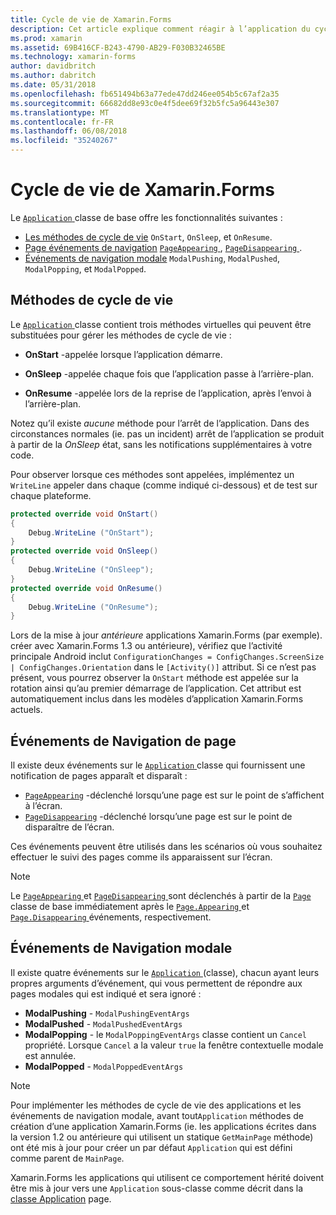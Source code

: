 ```yaml
---
title: Cycle de vie de Xamarin.Forms
description: Cet article explique comment réagir à l’application du cycle de vie, y compris les méthodes de cycle de vie, les événements de navigation de page et les événements de navigation modale.
ms.prod: xamarin
ms.assetid: 69B416CF-B243-4790-AB29-F030B32465BE
ms.technology: xamarin-forms
author: davidbritch
ms.author: dabritch
ms.date: 05/31/2018
ms.openlocfilehash: fb651494b63a77ede47dd246ee054b5c67af2a35
ms.sourcegitcommit: 66682dd8e93c0e4f5dee69f32b5fc5a96443e307
ms.translationtype: MT
ms.contentlocale: fr-FR
ms.lasthandoff: 06/08/2018
ms.locfileid: "35240267"
---
```

# <a name="xamarinforms-app-lifecycle"></a>Cycle de vie de Xamarin.Forms

Le [ `Application` ](xref:Xamarin.Forms.Application) classe de base offre les fonctionnalités suivantes :

* [Les méthodes de cycle de vie](#Lifecycle_Methods) `OnStart`, `OnSleep`, et `OnResume`.
* [Page événements de navigation](#page) [ `PageAppearing` ](xref:Xamarin.Forms.Application.PageAppearing), [ `PageDisappearing` ](xref:Xamarin.Forms.Application.PageDisappearing).
* [Événements de navigation modale](#modal) `ModalPushing`, `ModalPushed`, `ModalPopping`, et `ModalPopped`.

<a name="Lifecycle_Methods" />

## <a name="lifecycle-methods"></a>Méthodes de cycle de vie

Le [ `Application` ](xref:Xamarin.Forms.Application) classe contient trois méthodes virtuelles qui peuvent être substituées pour gérer les méthodes de cycle de vie :

* **OnStart** -appelée lorsque l’application démarre.

* **OnSleep** -appelée chaque fois que l’application passe à l’arrière-plan.

* **OnResume** -appelée lors de la reprise de l’application, après l’envoi à l’arrière-plan.

Notez qu’il existe *aucune* méthode pour l’arrêt de l’application.
Dans des circonstances normales (ie. pas un incident) arrêt de l’application se produit à partir de la *OnSleep* état, sans les notifications supplémentaires à votre code.

Pour observer lorsque ces méthodes sont appelées, implémentez un `WriteLine` appeler dans chaque (comme indiqué ci-dessous) et de test sur chaque plateforme.

```csharp
protected override void OnStart()
{
    Debug.WriteLine ("OnStart");
}
protected override void OnSleep()
{
    Debug.WriteLine ("OnSleep");
}
protected override void OnResume()
{
    Debug.WriteLine ("OnResume");
}
```

Lors de la mise à jour *antérieure* applications Xamarin.Forms (par exemple). créer avec Xamarin.Forms 1.3 ou antérieure), vérifiez que l’activité principale Android inclut `ConfigurationChanges = ConfigChanges.ScreenSize | ConfigChanges.Orientation` dans le `[Activity()]` attribut. Si ce n’est pas présent, vous pourrez observer la `OnStart` méthode est appelée sur la rotation ainsi qu’au premier démarrage de l’application. Cet attribut est automatiquement inclus dans les modèles d’application Xamarin.Forms actuels.

<a name="page" />

## <a name="page-navigation-events"></a>Événements de Navigation de page

Il existe deux événements sur le [ `Application` ](xref:Xamarin.Forms.Application) classe qui fournissent une notification de pages apparaît et disparaît :

- [`PageAppearing`](xref:Xamarin.Forms.Application.PageAppearing) -déclenché lorsqu’une page est sur le point de s’affichent à l’écran.
- [`PageDisappearing`](xref:Xamarin.Forms.Application.PageDisappearing) -déclenché lorsqu’une page est sur le point de disparaître de l’écran.

Ces événements peuvent être utilisés dans les scénarios où vous souhaitez effectuer le suivi des pages comme ils apparaissent sur l’écran.

> [!NOTE]
> Le [ `PageAppearing` ](xref:Xamarin.Forms.Application.PageAppearing) et [ `PageDisappearing` ](xref:Xamarin.Forms.Application.PageDisappearing) sont déclenchés à partir de la [ `Page` ](xref:Xamarin.Forms.Page) classe de base immédiatement après le [ `Page.Appearing` ](xref:Xamarin.Forms.Page.Appearing) et [ `Page.Disappearing` ](xref:Xamarin.Forms.Page.Disappearing) événements, respectivement.

<a name="modal" />

## <a name="modal-navigation-events"></a>Événements de Navigation modale

Il existe quatre événements sur le [ `Application` ](xref:Xamarin.Forms.Application) (classe), chacun ayant leurs propres arguments d’événement, qui vous permettent de répondre aux pages modales qui est indiqué et sera ignoré :

* **ModalPushing** - `ModalPushingEventArgs`
* **ModalPushed** - `ModalPushedEventArgs`
* **ModalPopping** - le `ModalPoppingEventArgs` classe contient un `Cancel` propriété. Lorsque `Cancel` a la valeur `true` la fenêtre contextuelle modale est annulée.
* **ModalPopped** - `ModalPoppedEventArgs`

> [!NOTE]
> Pour implémenter les méthodes de cycle de vie des applications et les événements de navigation modale, avant tout`Application` méthodes de création d’une application Xamarin.Forms (ie. les applications écrites dans la version 1.2 ou antérieure qui utilisent un statique `GetMainPage` méthode) ont été mis à jour pour créer un par défaut `Application` qui est défini comme parent de `MainPage`.
>
> Xamarin.Forms les applications qui utilisent ce comportement hérité doivent être mis à jour vers une `Application` sous-classe comme décrit dans la [classe Application](~/xamarin-forms/app-fundamentals/application-class.md) page.
